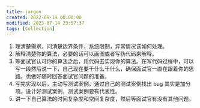 ```yaml
---
title: jargon
created: 2022-09-19 00:00:00
modified: 2023-07-14 23:57:37
tags: [Collection]
---
```


1. 理清楚需求，问清楚边界条件，系统限制，异常情况该如何处理。
2. 解释清楚你的算法，必要的话可以画图或者写伪代码来解释。
3. 等面试官认可你的算法之后，用代码去实现你的算法。在写代码过程中，可以写一段然后说一下，自己现在要干什么干什么，确保面试官一直在跟着你的思路。也做好随时回答面试官问题的准备。
4. 写完实现以后，主动写测试案例。通过自己的测试案例找出 bug 其实是加分项。设计好测试案例，测试案例要有代表性。
5. 讲一下自己算法的时间复杂度和空间复杂度，然后等面试官有没有其他问题。
